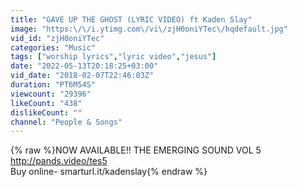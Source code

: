 ```yaml
---
title: "GAVE UP THE GHOST (LYRIC VIDEO) ft Kaden Slay"
image: "https:\/\/i.ytimg.com\/vi\/zjH0oniYTec\/hqdefault.jpg"
vid_id: "zjH0oniYTec"
categories: "Music"
tags: ["worship lyrics","lyric video","jesus"]
date: "2022-05-13T20:18:25+03:00"
vid_date: "2018-02-07T22:46:03Z"
duration: "PT6M54S"
viewcount: "29396"
likeCount: "438"
dislikeCount: ""
channel: "People & Songs"
---
```

{% raw %}NOW AVAILABLE!! THE EMERGING SOUND VOL 5 <a rel="nofollow" target="blank" href="http://pands.video/tes5">http://pands.video/tes5</a><br />Buy online- smarturl.it/kadenslay{% endraw %}
